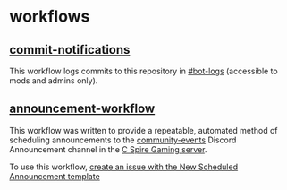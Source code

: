 # workflows

## [commit-notifications](/.github/workflows/commit-notifications.yml)

This workflow logs commits to this repository in [#bot-logs][bot-logs] (accessible to mods and admins only).

## [announcement-workflow](/.github/workflows/announcement-workflow.yml)

This workflow was written to provide a repeatable, automated method of scheduling announcements to the [community-events][community-events] Discord Announcement channel in the [C Spire Gaming server](https://discord.gg/cspiregaming).

To use this workflow, [create an issue with the New Scheduled Announcement template][template-url]

[community-events]:https://discord.com/channels/379707231077138442/1120920847700475975
[template-url]:https://github.com/C-Spire-Gaming/workflows/issues/new?assignees=%24%7B%7B+github.actor+%7D%7D&labels=scheduled&projects=&template=new-scheduled-announcement.md&title=Announcement+Title
[bot-logs]:https://discord.com/channels/379707231077138442/379709425126211586
